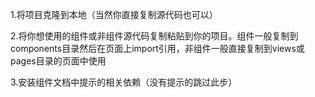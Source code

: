 1.将项目克隆到本地（当然你直接复制源代码也可以）

2.将你想使用的组件或非组件源代码复制粘贴到你的项目。组件一般复制到components目录然后在页面上import引用，非组件一般直接复制到views或pages目录的页面中使用

3.安装组件文档中提示的相关依赖（没有提示的跳过此步）
